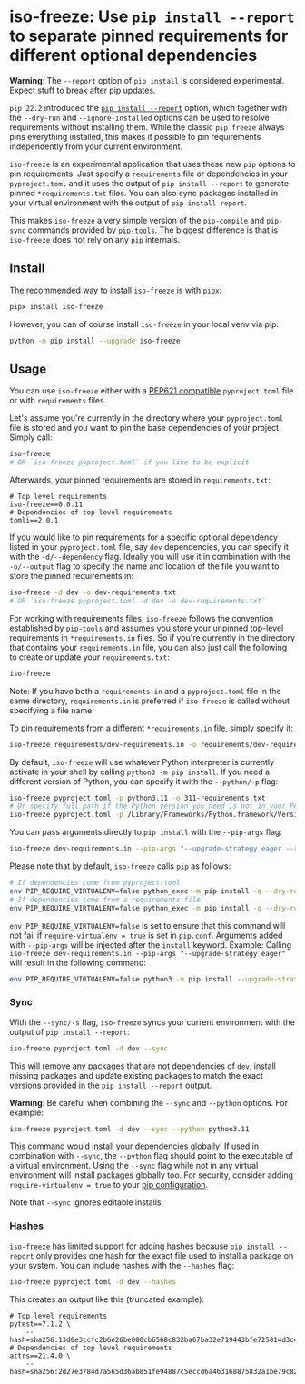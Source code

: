 # iso-freeze: Use `pip install --report` to separate pinned requirements for different optional dependencies

**Warning**: The `--report` option of `pip install` is considered experimental. Expect stuff to break after pip updates.

`pip 22.2` introduced the [`pip install --report`](https://pip.pypa.io/en/latest/reference/installation-report/) option, which together with the `--dry-run` and `--ignore-installed` options can be used to resolve requirements without installing them. While the classic `pip freeze` always pins everything installed, this makes it possible to pin requirements independently from your current environment.

`iso-freeze` is an experimental application that uses these new `pip` options to pin requirements. Just specify a `requirements` file or dependencies in your `pyproject.toml` and it uses the output of `pip install --report` to generate pinned `*requirements.txt` files. You can also sync packages installed in your virtual environment with the output of `pip install report`.

This makes `iso-freeze` a very simple version of the `pip-compile` and `pip-sync` commands provided by [`pip-tools`](https://github.com/jazzband/pip-tools). The biggest difference is that is `iso-freeze` does not rely on any `pip` internals.

## Install

The recommended way to install `iso-freeze` is with [`pipx`](https://pypa.github.io/pipx/):

```bash
pipx install iso-freeze
```

However, you can of course install `iso-freeze` in your local venv via pip:

```bash
python -m pip install --upgrade iso-freeze
```

## Usage

You can use `iso-freeze` either with a [PEP621 compatible](https://peps.python.org/pep-0621/) `pyproject.toml` file or with `requirements` files.

Let's assume you're currently in the directory where your `pyproject.toml` file is stored and you want to pin the base dependencies of your project. Simply call:

```bash
iso-freeze
# OR `iso-freeze pyproject.toml` if you like to be explicit
```

Afterwards, your pinned requirements are stored in `requirements.txt`:

```
# Top level requirements
iso-freeze==0.0.11
# Dependencies of top level requirements
tomli==2.0.1
```

If you would like to pin requirements for a specific optional dependency listed in your `pyproject.toml` file, say `dev` dependencies, you can specify it with the `-d/--dependency` flag. Ideally you will use it in combination with the `-o/--output` flag to specify the name and location of the file you want to store the pinned requirements in:

```bash
iso-freeze -d dev -o dev-requirements.txt
# OR `iso-freeze pyproject.toml -d dev -o dev-requirements.txt`
```

For working with requirements files, `iso-freeze` follows the convention established by [`pip-tools`](https://github.com/jazzband/pip-tools) and assumes you store your unpinned top-level requirements in `*requirements.in` files. So if you're currently in the directory that contains your `requirements.in` file, you can also just call the following to create or update your `requirements.txt`:

```bash
iso-freeze
```

Note: If you have both a `requirements.in` and a `pyproject.toml` file in the same directory, `requirements.in` is preferred if `iso-freeze` is called without specifying a file name.

To pin requirements from a different `*requirements.in` file, simply specify it:

```bash
iso-freeze requirements/dev-requirements.in -o requirements/dev-requirements.txt
```

By default, `iso-freeze` will use whatever Python interpreter is currently activate in your shell by calling `python3 -m pip install`. If you need a different version of Python, you can specify it with the `--python/-p` flag:

```bash
iso-freeze pyproject.toml -p python3.11 -o 311-requirements.txt
# Or specify full path if the Python version you need is not in your PATH:
iso-freeze pyproject.toml -p /Library/Frameworks/Python.framework/Versions/3.11/bin/python -o 311-requirements.txt
```

You can pass arguments directly to `pip install` with the `--pip-args` flag:

```bash
iso-freeze dev-requirements.in --pip-args "--upgrade-strategy eager --require-hashes"
```

Please note that by default, `iso-freeze` calls `pip` as follows:

```bash
# If dependencies come from pyproject.toml 
env PIP_REQUIRE_VIRTUALENV=false python_exec -m pip install -q --dry-run --ignore-installed --report - package1 package2
# If dependencies come from a requirements file
env PIP_REQUIRE_VIRTUALENV=false python_exec -m pip install -q --dry-run --ignore-installed --report - -r requirements_file
```

`env PIP_REQUIRE_VIRTUALENV=false` is set to ensure that this command will not fail if `require-virtualenv = true` is set in `pip.conf`. Arguments added with `--pip-args` will be injected after the `install` keyword. Example: Calling `iso-freeze dev-requirements.in --pip-args "--upgrade-strategy eager"` will result in the following command:

```bash
env PIP_REQUIRE_VIRTUALENV=false python3 -m pip install --upgrade-strategy eager -q --dry-run --ignore-installed --report - -r dev-requirements.in
```

### Sync

With the `--sync/-s` flag, `iso-freeze` syncs your current environment with the output of `pip install --report`:

```bash
iso-freeze pyproject.toml -d dev --sync
```

This will remove any packages that are not dependencies of `dev`, install missing packages and update existing packages to match the exact versions provided in the `pip install --report` output.

**Warning**: Be careful when combining the `--sync` and `--python` options. For example:

```bash
iso-freeze pyproject.toml -d dev --sync --python python3.11
```

This command would install your dependencies globally! If used in combination with `--sync`, the `--python` flag should point to the executable of a virtual environment. Using the `--sync` flag while not in any virtual environment will install packages globally too. For security, consider adding `require-virtualenv = true` to your [pip configuration](https://pip.pypa.io/en/stable/topics/configuration/?highlight=require-virtualenv#configuration-files).

Note that `--sync` ignores editable installs.

### Hashes

`iso-freeze` has limited support for adding hashes because `pip install --report` only provides one hash for the exact file used to install a package on your system. You can include hashes with the `--hashes` flag:

```bash
iso-freeze pyproject.toml -d dev --hashes
```

This creates an output like this (truncated example):

```
# Top level requirements
pytest==7.1.2 \
    --hash=sha256:13d0e3ccfc2b6e26be000cb6568c832ba67ba32e719443bfe725814d3c42433c
# Dependencies of top level requirements
attrs==21.4.0 \
    --hash=sha256:2d27e3784d7a565d36ab851fe94887c5eccd6a463168875832a1be79c82828b4
```